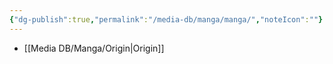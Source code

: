 ```yaml
---
{"dg-publish":true,"permalink":"/media-db/manga/manga/","noteIcon":""}
---
```




- [[Media DB/Manga/Origin\|Origin]]

